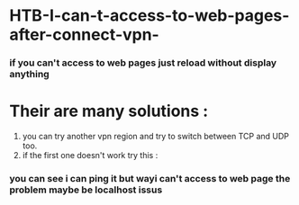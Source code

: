 # HTB-I-can-t-access-to-web-pages-after-connect-vpn-
### if you can't access to web pages just reload without display anything <br>



# Their are many solutions : <br>
1. you can try another vpn region and try to switch between TCP and UDP too.
2. if the first one doesn't work try this : <br>

### you can see i can ping it but wayi can't access to web page the problem maybe be localhost issus <br>



